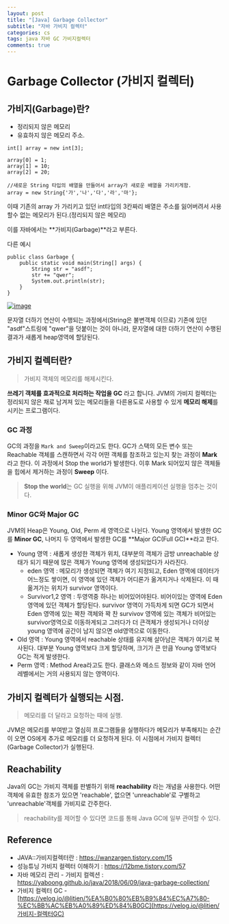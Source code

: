 ```yaml
---
layout: post
title: "[Java] Garbage Collector"
subtitle: "자바 가비지 컬렉터"
categories: cs
tags: java 자바 GC 가비지컬렉터
comments: true
---
```


# Garbage Collector (가비지 컬렉터)

## 가비지(Garbage)란?

- 정리되지 않은 메모리
- 유효하지 않은 메모리 주소.

```
int[] array = new int[3];

array[0] = 1;
array[1] = 10;
array[2] = 20;

//새로운 String 타입의 배열을 만들어서 array가 새로운 배열을 가리키게함.
array = new String{'가','나','다','라','마'};
```

이때 기존의 array 가 가리키고 있던 int타입의 3칸짜리 배열은 주소를 잃어버려서 사용할수 없는 메모리가 된다.(정리되지 않은 메모리)

이를 자바에서는 **가비지(Garbage)**라고 부른다.

다른 예시

```
public class Garbage {
    public static void main(String[] args) {
        String str = "asdf";
        str += "qwer";
        System.out.println(str);
    }
}
```

[![image](https://user-images.githubusercontent.com/36303777/79490892-8bd9b700-8058-11ea-880c-dc1095f90568.png)](https://user-images.githubusercontent.com/36303777/79490892-8bd9b700-8058-11ea-880c-dc1095f90568.png)

문자열 더하기 연산이 수행되는 과정에서(String은 불변객체 이므로) 기존에 있던 "asdf"스트링에 "qwer"을 덧붙이는 것이 아니라, 문자열에 대한 더하기 연산이 수행된 결과가 새롭게 heap영역에 할당된다.

## 가비지 컬렉터란?

> 가비지 객체의 메모리를 해제시킨다.

**쓰레기 객체를 효과적으로 처리하는 작업을 GC** 라고 합니다. JVM의 가비지 컬렉터는 정리되지 않은 채로 남겨져 있는 메모리들을 다른용도로 사용할 수 있게 **메모리 해제**를 시키는 프로그램이다.

### GC 과정

GC의 과정을 `Mark and Sweep`이라고도 한다. GC가 스택의 모든 변수 또는 Reachable 객체를 스캔하면서 각각 어떤 객체를 참조하고 있는지 찾는 과정이 **Mark** 라고 한다. 이 과정에서 Stop the world가 발생한다. 이후 Mark 되어있지 않은 객체들을 힙에서 제거하는 과정이 **Sweep** 이다.

> **Stop the world**는 GC 실행을 위해 JVM이 애플리케이션 실행을 멈추는 것이다.

### Minor GC와 Major GC

JVM의 Heap은 Young, Old, Perm 세 영역으로 나뉜다. Young 영역에서 발생한 GC를 **Minor GC**, 나머지 두 영역에서 발생한 GC를 **Major GC(Full GC)**라고 한다.

- Young 영역 : 새롭게 생성한 객체가 위치, 대부분의 객체가 금방 unreachable 상태가 되기 때문에 많은 객체가 Young 영역에 생성되었다가 사라진다.
  - eden 영역 : 메모리가 생성되면 객체가 여기 지정되고, Eden 영역에 데이터가 어느정도 쌓이면, 이 영역에 있던 객체가 어디론가 옮겨지거나 삭제된다. 이 때 옮겨가는 위치가 survivor 영역이다. 
  - Survivor1,2 영역 : 두영역중 하나는 비어있어야된다. 비어이있는 영역에 Eden영역에 있던 객체가 할당된다. survivor 영역이 가득차게 되면 GC가 되면서 Eden 영역에 있는 꽉찬 객체와 꽉 찬 survivov 영역에 있는 객체가 비어있는 survivor영역으로 이동하게되고 그러다가 더 큰객체가 생성되거나 더이상 young 영역에 공간이 남지 않으면 old영역으로 이동한다.
- Old 영역 : Young 영역에서 reachable 상태를 유지해 살아남은 객체가 여기로 복사된다. 대부분 Young 영역보다 크게 할당하며, 크기가 큰 만큼 Young 영역보다 GC는 적게 발생한다.
- Perm 영역 : Method Area라고도 한다. 클래스와 메소드 정보와 같이 자바 언어 레벨에서는 거의 사용되지 않는 영역이다.



## 가비지 컬렉터가 실행되는 시점.

> 메모리를 더 달라고 요청하는 때에 실행.

JVM은 메모리를 부여받고 열심히 프로그램들을 실행하다가 메모리가 부족해지는 순간이 오면 OS에게 추가로 메모리를 더 요청하게 된다. 이 시점에서 가비지 컬렉터(Garbage Collector)가 실행된다.

## Reachability

Java의 GC는 가비지 객체를 판별하기 위해 **reachability** 라는 개념을 사용한다. 어떤 객체에 유효한 참조가 있으면 'reachable', 없으면 'unreachable'로 구별하고 'unreachable'객체를 가비지로 간주한다.

> reachability를 제어할 수 있다면 코드를 통해 Java GC에 일부 관여할 수 있다.

## Reference

- JAVA::가비지컬렉터란 : https://wanzargen.tistory.com/15
- 성능튜닝 가비지 컬렉터 이해하기 : https://12bme.tistory.com/57
- 자바 메모리 관리 - 가비지 컬렉션 : https://yaboong.github.io/java/2018/06/09/java-garbage-collection/
- 가비지 컬렉터 GC - [https://velog.io/@litien/%EA%B0%80%EB%B9%84%EC%A7%80-%EC%BB%AC%EB%A0%89%ED%84%B0GC](https://velog.io/@litien/가비지-컬렉터GC)